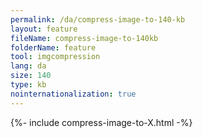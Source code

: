 ```yaml
---
permalink: /da/compress-image-to-140-kb
layout: feature
fileName: compress-image-to-140kb
folderName: feature
tool: imgcompression
lang: da
size: 140
type: kb
nointernationalization: true
---
```

{%- include compress-image-to-X.html -%}       

